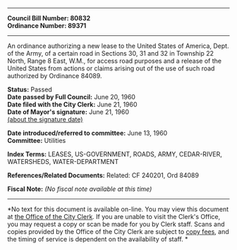 * * * * *  
  
**Council Bill Number: [](#h0)[](#h2)80832**   
**Ordinance Number: 89371**  
  
* * * * *  
  
An ordinance authorizing a new lease to the United States of America, Dept. of the Army, of a certain road in Sections 30, 31 and 32 in Township 22 North, Range 8 East, W.M., for access road purposes and a release of the United States from actions or claims arising out of the use of such road authorized by Ordinance 84089.  
  
**Status:** Passed   
**Date passed by Full Council:** June 20, 1960   
**Date filed with the City Clerk:** June 21, 1960   
**Date of Mayor's signature:** June 21, 1960   
[(about the signature date)](/~public/approvaldate.htm)   
  
  
**Date introduced/referred to committee:** June 13, 1960   
**Committee:** Utilities   
  
**Index Terms:** LEASES, US-GOVERNMENT, ROADS, ARMY, CEDAR-RIVER, WATERSHEDS, WATER-DEPARTMENT  
  
**References/Related Documents:** Related: CF 240201, Ord 84089  
  
**Fiscal Note:** *(No fiscal note available at this time)*  
  
* * * * *  
  
*No text for this document is available on-line. You may view this document at [the Office of the City Clerk](http://www.seattle.gov/leg/clerk/contactUs.htm). If you are unable to visit the Clerk's Office, you may request a copy or scan be made for you by Clerk staff. Scans and copies provided by the Office of the City Clerk are subject to [copy fees](http://clerk.seattle.gov/~public/clerkfees.htm), and the timing of service is dependent on the availability of staff. *  
  
  

